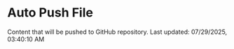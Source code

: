 # Auto Push File

Content that will be pushed to GitHub repository.
Last updated: 07/29/2025, 03:40:10 AM